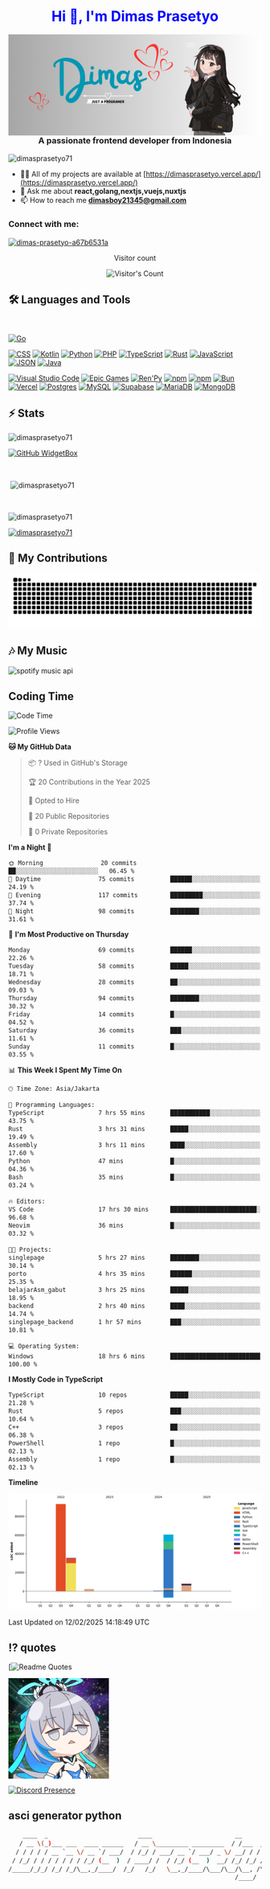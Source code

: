 <h1 style="color: blue;" align="center">Hi 👋,  I'm Dimas Prasetyo</h1> 

<img align="right" src="/banner.png" alt="dimasprasetyo71" />
<h3 align="center">A passionate frontend developer from Indonesia</h3>

<p align="left"> <img src="https://komarev.com/ghpvc/?username=dimasprasetyo71&label=Profile%20views&color=0e75b6&style=flat" alt="dimasprasetyo71" /></p>

- 👨‍💻 All of my projects are available at [https://dimasprasetyo.vercel.app/](https://dimasprasetyo.vercel.app/)
- 💬 Ask me about **react,golang,nextjs,vuejs,nuxtjs**
- 📫 How to reach me **dimasboy21345@gmail.com**

<h3 align="left">Connect with me:</h3>
<p align="left">

  <a href="https://linkedin.com/in/dimas-prasetyo-a67b6531a" target="blank"><img align="center" src="https://raw.githubusercontent.com/rahuldkjain/github-profile-readme-generator/master/src/images/icons/Social/linked-in-alt.svg" alt="dimas-prasetyo-a67b6531a" height="30" width="40" /></a>
</p>

<div align="center"> 
  <p>Visitor count</p>
  <img src="https://profile-counter.glitch.me/dimasprasetyo71/count.svg" alt="Visitor's Count" />
</div>

## 🛠️ Languages and Tools

<br>



[![Go](https://img.shields.io/badge/Go-%2300ADD8.svg?&logo=go&logoColor=white)](#)

[![CSS](https://img.shields.io/badge/CSS-1572B6?logo=css3&logoColor=fff)](#)
[![Kotlin](https://img.shields.io/badge/Kotlin-%237F52FF.svg?logo=kotlin&logoColor=white)](#)
[![Python](https://img.shields.io/badge/Python-3776AB?logo=python&logoColor=fff)](#)
[![PHP](https://img.shields.io/badge/php-%23777BB4.svg?&logo=php&logoColor=white)](#)
[![TypeScript](https://img.shields.io/badge/TypeScript-3178C6?logo=typescript&logoColor=fff)](#)
[![Rust](https://img.shields.io/badge/Rust-%23000000.svg?e&logo=rust&logoColor=white)](#)
[![JavaScript](https://img.shields.io/badge/JavaScript-F7DF1E?logo=javascript&logoColor=000)](#)
[![JSON](https://img.shields.io/badge/JSON-000?logo=json&logoColor=fff)](#)
[![Java](https://img.shields.io/badge/Java-%23ED8B00.svg?logo=openjdk&logoColor=white)](#)

[![Visual Studio Code](https://custom-icon-badges.demolab.com/badge/Visual%20Studio%20Code-0078d7.svg?logo=vsc&logoColor=white)](#)
[![Epic Games](https://img.shields.io/badge/Epic%20Games-%23313131.svg?logo=epicgames&logoColor=white)](#)
[![Ren'Py](https://img.shields.io/badge/Ren'Py-FF7F7F?logo=Renpy&logoColor=fff)](#)
[![npm](https://img.shields.io/badge/npm-CB3837?logo=npm&logoColor=fff)](#)
[![npm](https://img.shields.io/badge/npm-CB3837?logo=npm&logoColor=fff)](#)
[![Bun](https://img.shields.io/badge/Bun-000?logo=bun&logoColor=fff)](#)
[![Vercel](https://img.shields.io/badge/Vercel-%23000000.svg?logo=vercel&logoColor=white)](#)
[![Postgres](https://img.shields.io/badge/Postgres-%23316192.svg?logo=postgresql&logoColor=white)](#)
[![MySQL](https://img.shields.io/badge/MySQL-4479A1?logo=mysql&logoColor=fff)](#)
[![Supabase](https://img.shields.io/badge/Supabase-3FCF8E?logo=supabase&logoColor=fff)](#)
[![MariaDB](https://img.shields.io/badge/MariaDB-003545?logo=mariadb&logoColor=white)](#)
[![MongoDB](https://img.shields.io/badge/MongoDB-%234ea94b.svg?logo=mongodb&logoColor=white)](#)


## ⚡️ Stats

<img align="center" src="https://github-readme-streak-stats.herokuapp.com/user=dimasprasetyo71&background=45%2CEBEBEB%2C135DEB&border=EB0000&ring=2580EB&sideLabels=EB2525&fire=04EBD5" alt="dimasprasetyo71" />

[![GitHub WidgetBox](https://github-widgetbox.vercel.app/api/profile?username=dimasprasetyo71&data=followers,repositories,stars,commits&theme=nautilus)](https://github.com/Jurredr/github-widgetbox)

<br>


<p>&nbsp;<img align="center" src="https://bad-apple-github-readme.vercel.app/api?show_bg=1&show_icons=true&locale=id&username=dimasprasetyo71" alt="dimasprasetyo71" /></p>

<br>

<p><img align="center" src="https://github-readme-stats.vercel.app/api/top-langs?username=dimasprasetyo71&show_icons=true&locale=en&layout=compact&theme=radical" alt="dimasprasetyo71" /></p>

<p align="left"> <a href="https://github.com/ryo-ma/github-profile-trophy"><img src="https://github-profile-trophy.vercel.app/?username=dimasprasetyo71" alt="dimasprasetyo71" /></a> </p>

## 🐍 My Contributions

<div align="center">
  <picture>
    <source media="(prefers-color-scheme: dark)" srcset="https://raw.githubusercontent.com/dimasprasetyo71/dimasprasetyo71/output/github-contribution-grid-snake-dark.svg" />
    <source media="(prefers-color-scheme: light)" srcset="https://raw.githubusercontent.com/dimasprasetyo71/dimasprasetyo71/output/github-contribution-grid-snake.svg" />
    <img alt="github-snake" src="https://raw.githubusercontent.com/dimasprasetyo71/dimasprasetyo71/output/github-contribution-grid-snake.svg" />
  </picture>
</div>

## 🎶 My Music

<img align="center" alt="spotify music api" src="https://spotify-github-profile.kittinanx.com/api/view.svg?uid=31dysviqtjlfxwb3o67jca4ykiq4&redirect=true][https://spotify-github-profile.kittinanx.com/api/view.svg?uid=31dysviqtjlfxwb3o67jca4ykiq4&cover_image=true&theme=default&show_offline=true&background_color=121212&interchange=true&bar_color=2ef1ff&bar_color_cover=false)"/>


## Coding Time
<!--START_SECTION:waka-->
![Code Time](http://img.shields.io/badge/Code%20Time-211%20hrs%2044%20mins-blue)

![Profile Views](http://img.shields.io/badge/Profile%20Views-1-blue)

**🐱 My GitHub Data** 

> 📦 ? Used in GitHub's Storage 
 > 
> 🏆 20 Contributions in the Year 2025
 > 
> 💼 Opted to Hire
 > 
> 📜 20 Public Repositories 
 > 
> 🔑 0 Private Repositories 
 > 
**I'm a Night 🦉** 

```text
🌞 Morning                20 commits          ██░░░░░░░░░░░░░░░░░░░░░░░   06.45 % 
🌆 Daytime                75 commits          ██████░░░░░░░░░░░░░░░░░░░   24.19 % 
🌃 Evening                117 commits         █████████░░░░░░░░░░░░░░░░   37.74 % 
🌙 Night                  98 commits          ████████░░░░░░░░░░░░░░░░░   31.61 % 
```
📅 **I'm Most Productive on Thursday** 

```text
Monday                   69 commits          ██████░░░░░░░░░░░░░░░░░░░   22.26 % 
Tuesday                  58 commits          █████░░░░░░░░░░░░░░░░░░░░   18.71 % 
Wednesday                28 commits          ██░░░░░░░░░░░░░░░░░░░░░░░   09.03 % 
Thursday                 94 commits          ████████░░░░░░░░░░░░░░░░░   30.32 % 
Friday                   14 commits          █░░░░░░░░░░░░░░░░░░░░░░░░   04.52 % 
Saturday                 36 commits          ███░░░░░░░░░░░░░░░░░░░░░░   11.61 % 
Sunday                   11 commits          █░░░░░░░░░░░░░░░░░░░░░░░░   03.55 % 
```


📊 **This Week I Spent My Time On** 

```text
🕑︎ Time Zone: Asia/Jakarta

💬 Programming Languages: 
TypeScript               7 hrs 55 mins       ███████████░░░░░░░░░░░░░░   43.75 % 
Rust                     3 hrs 31 mins       █████░░░░░░░░░░░░░░░░░░░░   19.49 % 
Assembly                 3 hrs 11 mins       ████░░░░░░░░░░░░░░░░░░░░░   17.60 % 
Python                   47 mins             █░░░░░░░░░░░░░░░░░░░░░░░░   04.36 % 
Bash                     35 mins             █░░░░░░░░░░░░░░░░░░░░░░░░   03.24 % 

🔥 Editors: 
VS Code                  17 hrs 30 mins      ████████████████████████░   96.68 % 
Neovim                   36 mins             █░░░░░░░░░░░░░░░░░░░░░░░░   03.32 % 

🐱‍💻 Projects: 
singlepage               5 hrs 27 mins       ████████░░░░░░░░░░░░░░░░░   30.14 % 
porto                    4 hrs 35 mins       ██████░░░░░░░░░░░░░░░░░░░   25.35 % 
belajarAsm_gabut         3 hrs 25 mins       █████░░░░░░░░░░░░░░░░░░░░   18.95 % 
backend                  2 hrs 40 mins       ████░░░░░░░░░░░░░░░░░░░░░   14.74 % 
singlepage_backend       1 hr 57 mins        ███░░░░░░░░░░░░░░░░░░░░░░   10.81 % 

💻 Operating System: 
Windows                  18 hrs 6 mins       █████████████████████████   100.00 % 
```

**I Mostly Code in TypeScript** 

```text
TypeScript               10 repos            █████░░░░░░░░░░░░░░░░░░░░   21.28 % 
Rust                     5 repos             ███░░░░░░░░░░░░░░░░░░░░░░   10.64 % 
C++                      3 repos             ██░░░░░░░░░░░░░░░░░░░░░░░   06.38 % 
PowerShell               1 repo              █░░░░░░░░░░░░░░░░░░░░░░░░   02.13 % 
Assembly                 1 repo              █░░░░░░░░░░░░░░░░░░░░░░░░   02.13 % 
```



**Timeline**

![Lines of Code chart](https://raw.githubusercontent.com/Dimasprasetyo71/Dimasprasetyo71/vercel/assets/bar_graph.png)


 Last Updated on 12/02/2025 14:18:49 UTC
<!--END_SECTION:waka-->


## ⁉️ quotes
[![Readme Quotes](https://quotes-github-readme.vercel.app/api?type=horizontal?theme=catppuccin_mocha?quote=YourQuot)

<img align="center" width="200" height="200" src="/bronya-honkai-impact.gif" alt="dimasprasetyo71" />

[![Discord Presence](https://lanyard.cnrad.dev/api/1177955196140257380)](https://discord.com/users/1177955196140257380)

## asci generator python
```sh
    ____  _                         ____                       __            
   / __ \(_)___ ___  ____ ______   / __ \_________ _________  / /___  ______ 
  / / / / / __ `__ \/ __ `/ ___/  / /_/ / ___/ __ `/ ___/ _ \/ __/ / / / __ \
 / /_/ / / / / / / / /_/ (__  )  / ____/ /  / /_/ (__  )  __/ /_/ /_/ / /_/ /
/_____/_/_/ /_/ /_/\__,_/____/  /_/   /_/   \__,_/____/\___/\__/\__, /\____/ 
                                                               /____/        
```



